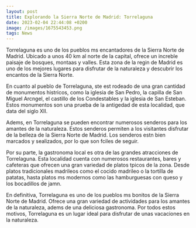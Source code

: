 ```yaml
--- 
layout: post 
title: Explorando la Sierra Norte de Madrid: Torrelaguna
date: 2023-02-04 22:44:08 +0200 
image: /images/1675543453.png
tags: News 
--- 
```


Torrelaguna es uno de los pueblos ms encantadores de la Sierra Norte de Madrid. Ubicado a unos 40 km al norte de la capital, ofrece un increble paisaje de bosques, montaas y valles. Esta zona de la regin de Madrid es uno de los mejores lugares para disfrutar de la naturaleza y descubrir los encantos de la Sierra Norte.

En cuanto al pueblo de Torrelaguna, ste est rodeado de una gran cantidad de monumentos histricos, como la iglesia de San Pedro, la capilla de San Miguel Arcngel, el castillo de los Condestables y la iglesia de San Esteban. Estos monumentos son una prueba de la antigedad de esta localidad, que data del siglo XII.

Adems, en Torrelaguna se pueden encontrar numerosos senderos para los amantes de la naturaleza. Estos senderos permiten a los visitantes disfrutar de la belleza de la Sierra Norte de Madrid. Los senderos estn bien marcados y sealizados, por lo que son fciles de seguir.

Por su parte, la gastronoma local es otra de las grandes atracciones de Torrelaguna. Esta localidad cuenta con numerosos restaurantes, bares y cafeteras que ofrecen una gran variedad de platos tpicos de la zona. Desde platos tradicionales madrileos como el cocido madrileo o la tortilla de patatas, hasta platos ms modernos como las hamburguesas con queso y los bocadillos de jamn.

En definitiva, Torrelaguna es uno de los pueblos ms bonitos de la Sierra Norte de Madrid. Ofrece una gran variedad de actividades para los amantes de la naturaleza, adems de una deliciosa gastronoma. Por todos estos motivos, Torrelaguna es un lugar ideal para disfrutar de unas vacaciones en la naturaleza.
